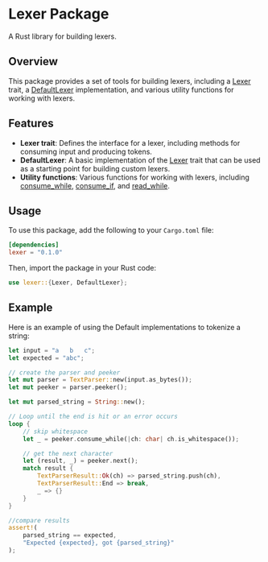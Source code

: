 # Lexer Package

A Rust library for building lexers.

## Overview

This package provides a set of tools for building lexers, including a [Lexer](cci:2://file:///c:/Users/table/Documents/Code/rs_parse_lib/src/lexer.rs:6:0-15:1) trait, a [DefaultLexer](cci:2://file:///c:/Users/table/Documents/Code/rs_parse_lib/src/lexer.rs:23:0-32:1) implementation, and various utility functions for working with lexers.

## Features

* **Lexer trait**: Defines the interface for a lexer, including methods for consuming input and producing tokens.
* **DefaultLexer**: A basic implementation of the [Lexer](cci:2://file:///c:/Users/table/Documents/Code/rs_parse_lib/src/lexer.rs:6:0-15:1) trait that can be used as a starting point for building custom lexers.
* **Utility functions**: Various functions for working with lexers, including [consume_while](cci:1://file:///c:/Users/table/Documents/Code/rs_parse_lib/src/lexer_utils.rs:52:4-65:5), [consume_if](cci:1://file:///c:/Users/table/Documents/Code/rs_parse_lib/src/lexer_utils.rs:67:4-77:5), and [read_while](cci:1://file:///c:/Users/table/Documents/Code/rs_parse_lib/src/lexer_utils.rs:38:4-50:5).

## Usage

To use this package, add the following to your `Cargo.toml` file:
```toml
[dependencies]
lexer = "0.1.0"
```

Then, import the package in your Rust code:
```rust
use lexer::{Lexer, DefaultLexer};
```

## Example
Here is an example of using the Default implementations to tokenize a string:
```rust
let input = "a   b   c";
let expected = "abc";

// create the parser and peeker
let mut parser = TextParser::new(input.as_bytes());
let mut peeker = parser.peeker();

let mut parsed_string = String::new();

// Loop until the end is hit or an error occurs
loop {
    // skip whitespace
    let _ = peeker.consume_while(|ch: char| ch.is_whitespace());

    // get the next character
    let (result, _) = peeker.next();
    match result {
        TextParserResult::Ok(ch) => parsed_string.push(ch),
        TextParserResult::End => break,
        _ => {}
    }
}

//compare results
assert!(
    parsed_string == expected,
    "Expected {expected}, got {parsed_string}"
);
```